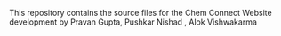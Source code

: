 This repository contains the source files for the Chem Connect Website development by Pravan Gupta, Pushkar Nishad , Alok Vishwakarma 
